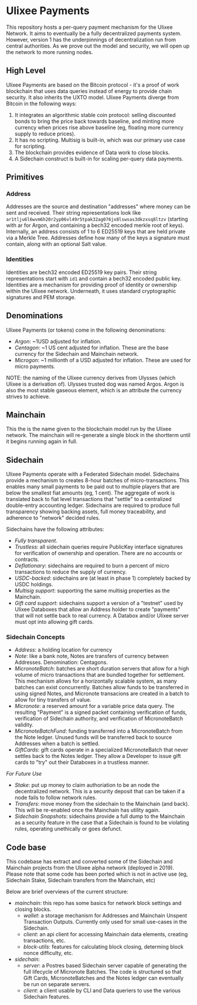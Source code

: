 # Ulixee Payments
This repository hosts a per-query payment mechanism for the Ulixee Network. It aims to eventually be a fully decentralized payments system. However, version 1 has the underpinnings of decentralization run from central authorities. As we prove out the model and security, we will open up the network to more running nodes.

## High Level
Ulixee Payments are based on the Bitcoin protocol - it's a proof of work blockchain that uses data queries instead of energy to provide chain security. It also inherits the UXTO model. Ulixee Payments diverge from Bitcoin in the following ways:
1. It integrates an algorithmic stable coin protocol: selling discounted bonds to bring the price back towards baseline, and minting more currency when prices rise above baseline (eg, floating more currency supply to reduce prices).
2. It has no scripting. Multisig is built-in, which was our primary use case for scripting.
3. The blockchain provides evidence of Data work to close blocks.
4. A Sidechain construct is built-in for scaling per-query data payments.

## Primitives
### Address
Addresses are the source and destination "addresses" where money can be sent and received. Their string representations look like `ar1tlju6l6wvm6h20r2yp06vl49r5tpak32ag076jx8lswsas3dkzxsq8ltzv` (starting with ar for Argon, and containing a bech32 encoded merkle root of keys). Internally, an address consists of 1 to 6 ED25519 keys that are held private via a Merkle Tree. Addresses define how many of the keys a signature must contain, along with an optional Salt value.

### Identities
Identities are bech32 encoded ED25519 key pairs. Their string representations start with `id1` and contain a bech32 encoded public key. Identities are a mechanism for providing proof of identity or ownership within the Ulixee network. Underneath, it uses standard cryptographic signatures and PEM storage.

## Denominations
Ulixee Payments (or tokens) come in the following denominations:
- *Argon*: ~1USD adjusted for inflation.
- *Centagon*: ~1 US cent adjusted for inflation. These are the base currency for the Sidechain and Mainchain network.
- *Microgon*: ~1 millionth of a USD adjusted for inflation. These are used for micro payments.

NOTE: the naming of the Ulixee currency derives from Ulysses (which Ulixee is a derivation of). Ulysses trusted dog was named Argos. Argon is also the most stable gaseous element, which is an attribute the currency strives to achieve.

## Mainchain
This the is the name given to the blockchain model run by the Ulixee network. The mainchain will re-generate a single block in the shortterm until it begins running again in full.

## Sidechain
Ulixee Payments operate with a Federated Sidechain model. Sidechains provide a mechanism to creates 8-hour batches of micro-transactions. This enables many small payments to be paid out to multiple players that are below the smallest fiat amounts (eg, 1 cent). The aggregate of work is translated back to fiat level transactions that "settle" to a centralized double-entry accounting ledger. Sidechains are required to produce full transparency showing backing assets, full money traceability, and adherence to "network" decided rules. 

Sidechains have the following attributes:
- *Fully transparent*.
- *Trustless*: all sidechain queries require PublicKey interface signatures for verification of ownership and operation. There are no accounts or contracts.
- *Deflationary*: sidechains are required to burn a percent of micro transactions to reduce the supply of currency.
- *USDC-backed*: sidechains are (at least in phase 1) completely backed by USDC holdings.
- *Multisig support*: supporting the same multisig properties as the Mainchain.
- *Gift card support*: sidechains support a version of a "testnet" used by Ulixee Databoxes that allow an Address holder to create "payments" that will not settle back to real currency. A Databox and/or Ulixee server must opt into allowing gift cards.

### Sidechain Concepts
- *Address*: a holding location for currency
- *Note*: like a bank note, Notes are transfers of currency between Addresses. Denomination: Centagons.
- *MicronoteBatch*: batches are short duration servers that allow for a high volume of micro transactions that are bundled together for settlement. This mechanism allows for a horizontally scalable system, as many batches can exist concurrently. Batches allow funds to be transferred in using signed Notes, and Micronote transacions are created in a batch to allow for tiny transfers of value.
- *Micronote*: a reserved amount for a variable price data query. The resulting "Payment" is a signed packet containing verification of funds, verification of Sidechain authority, and verification of MicronoteBatch validity.
- *MicronoteBatchFund*: funding transferred into a MicronoteBatch from the Note ledger. Unused funds will be transferred back to source Addresses when a batch is settled.
- *GiftCards*: gift cards operate in a specialized MicronoteBatch that never settles back to the Notes ledger. They allow a Developer to issue gift cards to "try" out their Databoxes in a trustless manner.

_For Future Use_
- *Stake*: put up money to claim authoriation to be an node the decentralized network. This is a security deposit that can be taken if a node fails to follow network rules.
- *Transfers*: move money from the sidechain to the Mainchain (and back). This will be re-enabled once the Mainchain has utility again.
- *Sidechain Snapshots*: sidechains provide a full dump to the Mainchain as a security feature in the case that a Sidechain is found to be violating rules, operating unethically or goes defunct.

## Code base
This codebase has extract and converted some of the Sidechain and Mainchain projects from the Ulixee alpha network (deployed in 2019). Please note that some code has been ported which is not in active use (eg, Sidechain Stake, Sidechain transfers from the Mainchain, etc)

Below are brief overviews of the current structure:
* *mainchain*: this repo has some basics for network block settings and closing blocks.
  - *wallet*: a storage mechanism for Addresses and Mainchain Unspent Transaction Outputs. Currently only used for small use-cases in the Sidechain.
  - *client*: an api client for accessing Mainchain data elements, creating transactions, etc.
  - *block-utils*: features for calculating block closing, determing block nonce difficulty, etc.
* *sidechain*: 
  - *server*: a Postres based Sidechain server capable of generating the full lifecycle of Micronote Batches. The code is structured so that Gift Cards, MicronoteBatches and the Notes ledger can eventually be run on separate servers.
  - *client*: a client usable by CLI and Data queriers to use the various Sidechain features.
